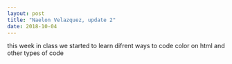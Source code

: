 ```yaml
---
layout: post
title: "Naelon Velazquez, update 2"
date: 2018-10-04
---
```


this week in class we started to learn difrent ways to code color on html and other types of code
